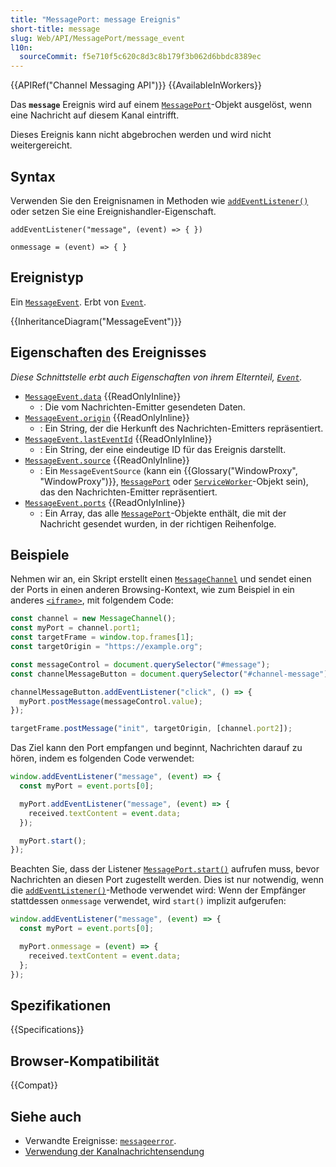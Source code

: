 ```yaml
---
title: "MessagePort: message Ereignis"
short-title: message
slug: Web/API/MessagePort/message_event
l10n:
  sourceCommit: f5e710f5c620c8d3c8b179f3b062d6bbdc8389ec
---
```


{{APIRef("Channel Messaging API")}} {{AvailableInWorkers}}

Das **`message`** Ereignis wird auf einem [`MessagePort`](/de/docs/Web/API/MessagePort)-Objekt ausgelöst, wenn eine Nachricht auf diesem Kanal eintrifft.

Dieses Ereignis kann nicht abgebrochen werden und wird nicht weitergereicht.

## Syntax

Verwenden Sie den Ereignisnamen in Methoden wie [`addEventListener()`](/de/docs/Web/API/EventTarget/addEventListener) oder setzen Sie eine Ereignishandler-Eigenschaft.

```js-nolint
addEventListener("message", (event) => { })

onmessage = (event) => { }
```

## Ereignistyp

Ein [`MessageEvent`](/de/docs/Web/API/MessageEvent). Erbt von [`Event`](/de/docs/Web/API/Event).

{{InheritanceDiagram("MessageEvent")}}

## Eigenschaften des Ereignisses

_Diese Schnittstelle erbt auch Eigenschaften von ihrem Elternteil, [`Event`](/de/docs/Web/API/Event)._

- [`MessageEvent.data`](/de/docs/Web/API/MessageEvent/data) {{ReadOnlyInline}}
  - : Die vom Nachrichten-Emitter gesendeten Daten.
- [`MessageEvent.origin`](/de/docs/Web/API/MessageEvent/origin) {{ReadOnlyInline}}
  - : Ein String, der die Herkunft des Nachrichten-Emitters repräsentiert.
- [`MessageEvent.lastEventId`](/de/docs/Web/API/MessageEvent/lastEventId) {{ReadOnlyInline}}
  - : Ein String, der eine eindeutige ID für das Ereignis darstellt.
- [`MessageEvent.source`](/de/docs/Web/API/MessageEvent/source) {{ReadOnlyInline}}
  - : Ein `MessageEventSource` (kann ein {{Glossary("WindowProxy", "WindowProxy")}}, [`MessagePort`](/de/docs/Web/API/MessagePort) oder [`ServiceWorker`](/de/docs/Web/API/ServiceWorker)-Objekt sein), das den Nachrichten-Emitter repräsentiert.
- [`MessageEvent.ports`](/de/docs/Web/API/MessageEvent/ports) {{ReadOnlyInline}}
  - : Ein Array, das alle [`MessagePort`](/de/docs/Web/API/MessagePort)-Objekte enthält, die mit der Nachricht gesendet wurden, in der richtigen Reihenfolge.

## Beispiele

Nehmen wir an, ein Skript erstellt einen [`MessageChannel`](/de/docs/Web/API/MessageChannel) und sendet einen der Ports in einen anderen Browsing-Kontext, wie zum Beispiel in ein anderes [`<iframe>`](/de/docs/Web/HTML/Reference/Elements/iframe), mit folgendem Code:

```js
const channel = new MessageChannel();
const myPort = channel.port1;
const targetFrame = window.top.frames[1];
const targetOrigin = "https://example.org";

const messageControl = document.querySelector("#message");
const channelMessageButton = document.querySelector("#channel-message");

channelMessageButton.addEventListener("click", () => {
  myPort.postMessage(messageControl.value);
});

targetFrame.postMessage("init", targetOrigin, [channel.port2]);
```

Das Ziel kann den Port empfangen und beginnt, Nachrichten darauf zu hören, indem es folgenden Code verwendet:

```js
window.addEventListener("message", (event) => {
  const myPort = event.ports[0];

  myPort.addEventListener("message", (event) => {
    received.textContent = event.data;
  });

  myPort.start();
});
```

Beachten Sie, dass der Listener [`MessagePort.start()`](/de/docs/Web/API/MessagePort/start) aufrufen muss, bevor Nachrichten an diesen Port zugestellt werden. Dies ist nur notwendig, wenn die [`addEventListener()`](/de/docs/Web/API/EventTarget/addEventListener)-Methode verwendet wird: Wenn der Empfänger stattdessen `onmessage` verwendet, wird `start()` implizit aufgerufen:

```js
window.addEventListener("message", (event) => {
  const myPort = event.ports[0];

  myPort.onmessage = (event) => {
    received.textContent = event.data;
  };
});
```

## Spezifikationen

{{Specifications}}

## Browser-Kompatibilität

{{Compat}}

## Siehe auch

- Verwandte Ereignisse: [`messageerror`](/de/docs/Web/API/MessagePort/messageerror_event).
- [Verwendung der Kanalnachrichtensendung](/de/docs/Web/API/Channel_Messaging_API/Using_channel_messaging)
